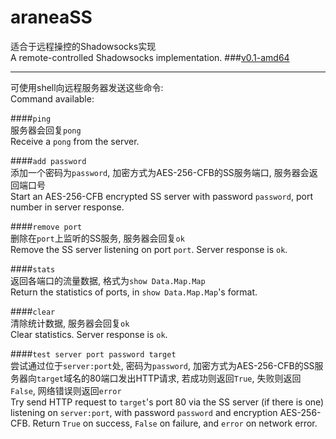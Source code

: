 # araneaSS
适合于远程操控的Shadowsocks实现<br>
A remote-controlled Shadowsocks implementation.
###[v0.1-amd64](https://github.com/sqd/araneaSS/releases/download/v0.1/v0.1-amd64.tar.gz)

---
可使用shell向远程服务器发送这些命令:<br>
Command available:

####`ping`<br>
服务器会回复`pong`<br>
Receive a `pong` from the server.

####`add password`<br>
添加一个密码为`password`, 加密方式为AES-256-CFB的SS服务端口, 服务器会返回端口号<br>
Start an AES-256-CFB encrypted SS server with password `password`, port number in server response.

####`remove port`<br>
删除在`port`上监听的SS服务, 服务器会回复`ok`<br>
Remove the SS server listening on port `port`. Server response is `ok`.

####`stats`<br>
返回各端口的流量数据, 格式为`show Data.Map.Map`<br>
Return the statistics of ports, in `show Data.Map.Map`'s format.

####`clear`<br>
清除统计数据, 服务器会回复`ok`<br>
Clear statistics. Server response is `ok`.

####`test server port password target`<br>
尝试通过位于`server:port`处, 密码为`password`, 加密方式为AES-256-CFB的SS服务器向`target`域名的80端口发出HTTP请求, 若成功则返回`True`, 失败则返回`False`, 网络错误则返回`error`<br>
Try send HTTP request to `target`'s port 80 via the SS server (if there is one) listening on `server:port`, with password `password` and encryption AES-256-CFB. Return `True` on success, `False` on failure, and `error` on network error.

